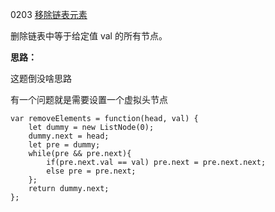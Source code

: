 0203 [移除链表元素](https://leetcode-cn.com/problems/remove-linked-list-elements/)

删除链表中等于给定值 val 的所有节点。

**思路：**

这题倒没啥思路

有一个问题就是需要设置一个虚拟头节点

```
var removeElements = function(head, val) {
    let dummy = new ListNode(0);
    dummy.next = head;
    let pre = dummy;
    while(pre && pre.next){
        if(pre.next.val == val) pre.next = pre.next.next;
        else pre = pre.next;
    };
    return dummy.next;
};
```
